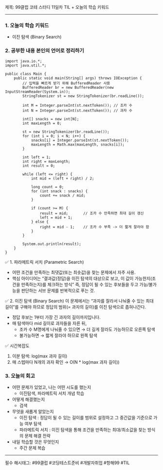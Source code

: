 제목: 99클럽 코테 스터디 11일차 TIL + 오늘의 학습 키워드

---
### 1. 오늘의 학습 키워드
- 이진 탐색 (Binary Search)

### 2. 공부한 내용 본인의 언어로 정리하기
````
import java.io.*;
import java.util.*;

public class Main {
    public static void main(String[] args) throws IOException {
        // 입력을 빠르게 받기 위해 BufferedReader 사용
        BufferedReader br = new BufferedReader(new InputStreamReader(System.in));
        StringTokenizer st = new StringTokenizer(br.readLine());

        int M = Integer.parseInt(st.nextToken()); // 조카 수
        int N = Integer.parseInt(st.nextToken()); // 과자 수

        int[] snacks = new int[N];
        int maxLength = 0;

        st = new StringTokenizer(br.readLine());
        for (int i = 0; i < N; i++) {
            snacks[i] = Integer.parseInt(st.nextToken());
            maxLength = Math.max(maxLength, snacks[i]);
        }

        int left = 1;
        int right = maxLength;
        int result = 0;

        while (left <= right) {
            int mid = (left + right) / 2;

            long count = 0;
            for (int snack : snacks) {
                count += snack / mid;
            }

            if (count >= M) {
                result = mid;       // 조카 수 만족하면 최대 길이 갱신
                left = mid + 1;
            } else {
                right = mid - 1;    // 조카 수 부족 -> 더 짧게 잘라야 함
            }
        }

        System.out.println(result);
    }
}
````
✅ 1. 파라메트릭 서치 (Parametric Search)
- 어떤 조건을 만족하는 최댓값(또는 최솟값)을 찾는 문제에서 자주 사용.
- 핵심 아이디어는 “결과값(정답)을 이진 탐색의 대상으로 보고, 이 값이 가능한지(조건을 만족하는지)를 체크하는 방식” 
  즉, 정답이 될 수 있는 후보들을 두고 가능/불가능을 판단하는 서브 문제를 반복적으로 푸는 것.

✅ 2. 이진 탐색 (Binary Search)
이 문제에서는 “과자를 잘라서 나눠줄 수 있는 최대 길이”를 구해야 하므로 정답의 범위(= 과자의 길이)를 이진 탐색으로 좁혀나간다. 
- 정답 후보는 1부터 가장 긴 과자의 길이까지입니다. 
- 매 탐색마다 mid 길이로 과자들을 자른 뒤, 
  - 조카 수 M명에게 나눠줄 수 있으면 → 더 길게 잘라도 가능하므로 오른쪽 탐색 
  - 불가능하면 → 짧게 잘라야 하므로 왼쪽 탐색

✅ 시간복잡도 
1. 이분 탐색: log(max 과자 길이)
2. 매 스텝마다 N개의 과자 확인 → O(N * log(max 과자 길이))

### 3. 오늘의 회고
- 어떤 문제가 있었고, 나는 어떤 시도를 했는지
    - 이진탐색, 파라메트릭 서치 개념 학습
- 어떻게 해결했는지
    - 검색
- 무엇을 새롭게 알았는지
    - 이진 탐색 : 정답이 될 수 있는 길이를 범위로 설정하고 그 중간값을 기준으로 가능 여부 탐색
    - 파라메트릭 서치 : 이진 탐색을 통해 조건을 만족하는 최대/최소값을 찾는 방식의 문제 해결 전략
- 내일 학습할 것은 무엇인지
    - 주간 문제 복습 

----
필수 해시태그: #99클럽 #코딩테스트준비 #개발자취업 #항해99 #TIL
